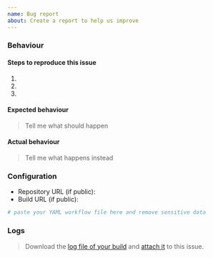 ```yaml
---
name: Bug report
about: Create a report to help us improve
---
```


### Behaviour

#### Steps to reproduce this issue

1.
2.
3.

#### Expected behaviour

> Tell me what should happen

#### Actual behaviour

> Tell me what happens instead

### Configuration

* Repository URL (if public):
* Build URL (if public):

```yml
# paste your YAML workflow file here and remove sensitive data
```

### Logs

> Download the [log file of your build](https://docs.github.com/en/actions/managing-workflow-runs/using-workflow-run-logs#downloading-logs)
> and [attach it](https://docs.github.com/en/github/managing-your-work-on-github/file-attachments-on-issues-and-pull-requests) to this issue.
